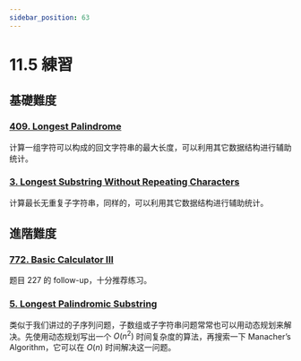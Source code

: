 ```yaml
---
sidebar_position: 63
---
```


# 11.5 練習

## 基礎難度

### [409. Longest Palindrome](https://leetcode.com/problems/longest-palindrome/)

计算一组字符可以构成的回文字符串的最大长度，可以利用其它数据结构进行辅助统计。

### [3. Longest Substring Without Repeating Characters](https://leetcode.com/problems/longest-substring-without-repeating-characters/)

计算最长无重复子字符串，同样的，可以利用其它数据结构进行辅助统计。


## 進階難度

### [772. Basic Calculator III](https://leetcode.com/problems/basic-calculator-iii/)

题目 227 的 follow-up，十分推荐练习。

### [5. Longest Palindromic Substring](https://leetcode.com/problems/longest-palindromic-substring/)

类似于我们讲过的子序列问题，子数组或子字符串问题常常也可以用动态规划来解决。先使用动态规划写出一个 $O(n^2)$ 时间复杂度的算法，再搜索一下 Manacher’s Algorithm，它可以在 $O(n)$ 时间解决这一问题。